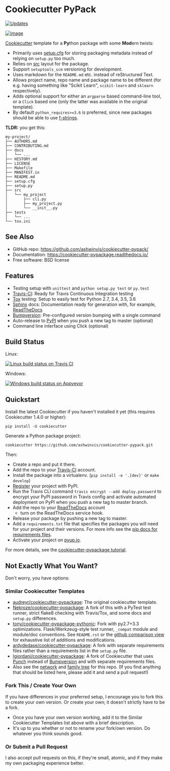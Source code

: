 # Cookiecutter PyPack

[![Updates](https://pyup.io/repos/github/ashwinvis/cookiecutter-pypack/shield.svg)](https://pyup.io/repos/github/ashwinvis/cookiecutter-pypack/)

[![image](https://travis-ci.org/ashwinvis/cookiecutter-pypack.svg?branch=master)](https://travis-ci.org/ashwinvis/cookiecutter-pypack)

[Cookiecutter](https://github.com/audreyr/cookiecutter) template for a
**Py**thon package with some **Mod**ern twists:

  - Primarily uses
    [setup.cfg](https://setuptools.readthedocs.io/en/latest/setuptools.html?highlight=setup.cfg#configuring-setup-using-setup-cfg-files)
    for storing packaging metadata instead of relying on
    `setup.py` too much.
  - Relies on [src](https://hynek.me/articles/testing-packaging/) layout
    for the package.
  - Support `setuptools_scm` versioning for development.
  - Uses markdown for the `README.md` etc. instead of reStructured Text.
  - Allows project name, repo name and package name to be different (for
    e.g. having something like "Scikit Learn", `scikit-learn` and
    `sklearn` respectively).
  - Adds optional support for either an `argparse` based command-line
    tool, or a `Click` based one (only the latter was available in the
    original template).
  - By default `python_requires>=3.6` is preferred, since new packages
    should be able to use
    [f-strings](https://docs.python.org/3/tutorial/inputoutput.html#formatted-string-literals).

**TLDR:** you get this:

``` shell
my-project/
├── AUTHORS.md
├── CONTRIBUTING.md
├── docs
│   └── ...
├── HISTORY.md
├── LICENSE
├── Makefile
├── MANIFEST.in
├── README.md
├── setup.cfg
├── setup.py
├── src
│   └── my_project
│       ├── cli.py
│       ├── my_project.py
│       └── __init__.py
├── tests
│   └── ...
└── tox.ini
```

## See Also

  - GitHub repo: <https://github.com/ashwinvis/cookiecutter-pypack/>
  - Documentation: <https://cookiecutter-pypackage.readthedocs.io/>
  - Free software: BSD license

## Features

  - Testing setup with `unittest` and `python setup.py test` or
    `py.test`
  - [Travis-CI](http://travis-ci.org/): Ready for Travis Continuous
    Integration testing
  - [Tox](http://testrun.org/tox/) testing: Setup to easily test for
    Python 2.7, 3.4, 3.5, 3.6
  - [Sphinx](http://sphinx-doc.org/) docs: Documentation ready for
    generation with, for example, [ReadTheDocs](https://readthedocs.io/)
  - [Bumpversion](https://github.com/peritus/bumpversion):
    Pre-configured version bumping with a single command
  - Auto-release to [PyPI](https://pypi.python.org/pypi) when you push a
    new tag to master (optional)
  - Command line interface using Click (optional)

## Build Status

Linux:

[![Linux build status on Travis
CI](https://img.shields.io/travis/ashwinvis/cookiecutter-pypack.svg)](https://travis-ci.org/ashwinvis/cookiecutter-pypack)

Windows:

[![Windows build status on
Appveyor](https://ci.appveyor.com/api/projects/status/github/ashwinvis/cookiecutter-pypack?branch=master&svg=true)](https://ci.appveyor.com/project/ashwinvis/cookiecutter-pypack/branch/master)

## Quickstart

Install the latest Cookiecutter if you haven't installed it yet (this
requires Cookiecutter 1.4.0 or higher):

    pip install -U cookiecutter

Generate a Python package project:

    cookiecutter https://github.com/ashwinvis/cookiecutter-pypack.git

Then:

  - Create a repo and put it there.
  - Add the repo to your [Travis-CI](http://travis-ci.org/) account.
  - Install the package into a virtualenv. (`pip install -e '.[dev]'` or
    `make develop`)
  - [Register](https://packaging.python.org/distributing/#register-your-project)
    your project with PyPI.
  - Run the Travis CLI command `travis encrypt
    --add deploy.password` to encrypt your PyPI password in Travis
    config and activate automated deployment on PyPI when you push a new
    tag to master branch.
  - Add the repo to your [ReadTheDocs](https://readthedocs.io/) account
    + turn on the ReadTheDocs service hook.
  - Release your package by pushing a new tag to master.
  - Add a `requirements.txt` file that
    specifies the packages you will need for your project and their
    versions. For more info see the [pip docs for requirements
    files](https://pip.pypa.io/en/stable/user_guide/#requirements-files).
  - Activate your project on [pyup.io](https://pyup.io/).

For more details, see the [cookiecutter-pypackage
tutorial](https://cookiecutter-pypackage.readthedocs.io/en/latest/tutorial.html).

## Not Exactly What You Want?

Don't worry, you have options:

### Similar Cookiecutter Templates

  - [audreyr/cookiecutter-pypackage](https://github.com/audreyr/cookiecutter-pypackage):
    The original cookiecutter template.
  - [Nekroze/cookiecutter-pypackage](https://github.com/Nekroze/cookiecutter-pypackage):
    A fork of this with a PyTest test runner, strict flake8 checking
    with Travis/Tox, and some docs and `setup.py` differences.
  - [tony/cookiecutter-pypackage-pythonic](https://github.com/tony/cookiecutter-pypackage-pythonic):
    Fork with py2.7+3.3 optimizations. Flask/Werkzeug-style test runner,
    `_compat` module and module/doc conventions. See `README.rst` or the
    [github comparison
    view](https://github.com/tony/cookiecutter-pypackage-pythonic/compare/audreyr:master...master)
    for exhaustive list of additions and modifications.
  - [ardydedase/cookiecutter-pypackage](https://github.com/ardydedase/cookiecutter-pypackage):
    A fork with separate requirements files rather than a requirements
    list in the `setup.py` file.
  - [lgiordani/cookiecutter-pypackage](https://github.com/lgiordani/cookiecutter-pypackage):
    A fork of Cookiecutter that uses
    [Punch](https://github.com/lgiordani/punch) instead of
    [Bumpversion](https://github.com/peritus/bumpversion) and with
    separate requirements files.
  - Also see the
    [network](https://github.com/ashwinvis/cookiecutter-pypack/network)
    and [family
    tree](https://github.com/ashwinvis/cookiecutter-pypack/network/members)
    for this repo. (If you find anything that should be listed here,
    please add it and send a pull request\!)

### Fork This / Create Your Own

If you have differences in your preferred setup, I encourage you to fork
this to create your own version. Or create your own; it doesn't strictly
have to be a fork.

  - Once you have your own version working, add it to the Similar
    Cookiecutter Templates list above with a brief description.
  - It's up to you whether or not to rename your fork/own version. Do
    whatever you think sounds good.

### Or Submit a Pull Request

I also accept pull requests on this, if they're small, atomic, and if
they make my own packaging experience better.
